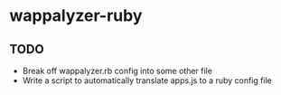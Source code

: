 wappalyzer-ruby
===============

TODO
----

* Break off wappalyzer.rb config into some other file
* Write a script to automatically translate apps.js to a ruby config file